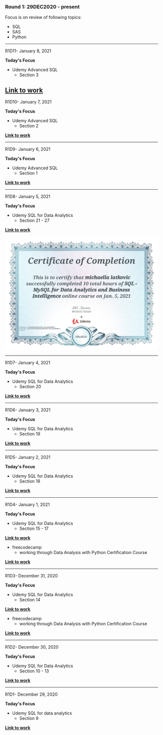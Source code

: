 
### Round 1: 29DEC2020 - present

Focus is on review of following topics:
- SQL
- SAS
- Python
----------
R1D11- January 8, 2021

**Today's Focus**
- Udemy Advanced SQL
  - Section 3

[**Link to work**](https://www.udemy.com/course/advanced-sql-mysql-for-analytics-business-intelligence/)
----------
R1D10- January 7, 2021

**Today's Focus**
- Udemy Advanced SQL
  - Section 2

[**Link to work**](https://www.udemy.com/course/advanced-sql-mysql-for-analytics-business-intelligence/)

----------
R1D9- January 6, 2021

**Today's Focus**
- Udemy Advanced SQL
  - Section 1

[**Link to work**](https://www.udemy.com/course/advanced-sql-mysql-for-analytics-business-intelligence/)

----------
R1D8- January 5, 2021

**Today's Focus**
- Udemy SQL for Data Analytics
  - Section 21 - 27

[**Link to work**](https://www.udemy.com/course/sql-mysql-for-data-analytics-and-business-intelligence/)

![Certification](/Certificates/SQLcert.jpg)

----------
R1D7- January 4, 2021

**Today's Focus**
- Udemy SQL for Data Analytics
  - Section 20

[**Link to work**](https://www.udemy.com/course/sql-mysql-for-data-analytics-and-business-intelligence/)

----------
R1D6- January 3, 2021

**Today's Focus**
- Udemy SQL for Data Analytics
  - Section 19

[**Link to work**](https://www.udemy.com/course/sql-mysql-for-data-analytics-and-business-intelligence/)

----------
R1D5- January 2, 2021

**Today's Focus**
- Udemy SQL for Data Analytics
  - Section 18

[**Link to work**](https://www.udemy.com/course/sql-mysql-for-data-analytics-and-business-intelligence/)

----------
R1D4- January 1, 2021

**Today's Focus**
- Udemy SQL for Data Analytics
  - Section 15 - 17

[**Link to work**](https://www.udemy.com/course/sql-mysql-for-data-analytics-and-business-intelligence/)
- freecodecamp
  - working through Data Analysis with Python Certification Course

[**Link to work**](https://www.freecodecamp.org/learn/data-analysis-with-python/data-analysis-with-python-course/)

----------
R1D3- December 31, 2020

**Today's Focus**
- Udemy SQL for Data Analytics
  - Section 14

[**Link to work**](https://www.udemy.com/course/sql-mysql-for-data-analytics-and-business-intelligence/)
- freecodecamp
  - working through Data Analysis with Python Certification Course

[**Link to work**](https://www.freecodecamp.org/learn/data-analysis-with-python/data-analysis-with-python-course/)

----------
R1D2- December 30, 2020

**Today's Focus**
- Udemy SQL for Data Analytics
  - Section 10 - 13

[**Link to work**](https://www.udemy.com/course/sql-mysql-for-data-analytics-and-business-intelligence/)

----------
R1D1- December 29, 2020

**Today's Focus**
- Udemy SQL for data analytics
  - Section 9

[**Link to work**](https://www.udemy.com/course/sql-mysql-for-data-analytics-and-business-intelligence/)

